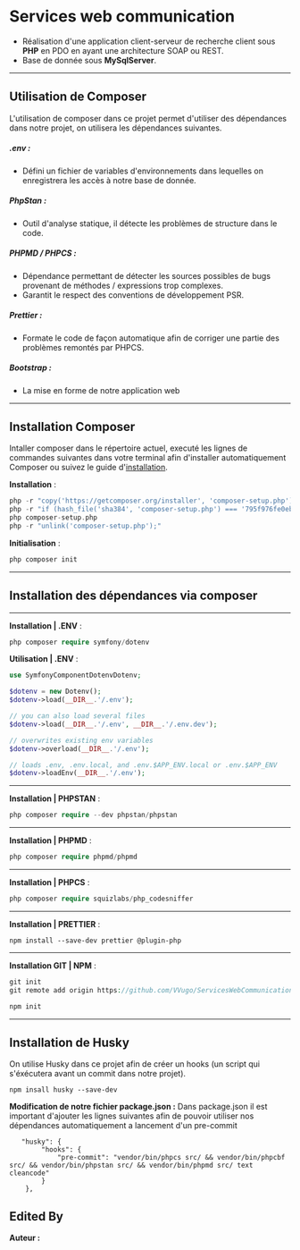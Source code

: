 # Services web communication

- Réalisation d'une application client-serveur de recherche client sous **PHP** en PDO en ayant une architecture SOAP ou REST.
- Base de donnée sous **MySqlServer**.
---

## Utilisation de Composer

L'utilisation de composer dans ce projet permet d'utiliser des dépendances dans notre projet, on utilisera les dépendances suivantes.

##### .env :

- Défini un fichier de variables d'environnements dans lequelles on enregistrera les accès à notre base de donnée.

##### PhpStan :
- Outil d'analyse statique, il détecte les problèmes de structure dans le code.

##### PHPMD / PHPCS :
- Dépendance permettant de détecter les sources possibles de bugs provenant de méthodes / expressions trop complexes.
- Garantit le respect des conventions de développement PSR.

##### Prettier :
- Formate le code de façon automatique afin de corriger une partie des problèmes remontés par PHPCS.

##### Bootstrap :
- La mise en forme de notre application web

---
## Installation Composer
Intaller composer dans le répertoire actuel, executé les lignes de commandes suivantes dans votre terminal afin d'installer automatiquement Composer ou suivez le guide d'[installation](https://getcomposer.org/download/).

**Installation** :
```php
php -r "copy('https://getcomposer.org/installer', 'composer-setup.php');"
php -r "if (hash_file('sha384', 'composer-setup.php') === '795f976fe0ebd8b75f26a6dd68f78fd3453ce79f32ecb33e7fd087d39bfeb978342fb73ac986cd4f54edd0dc902601dc') { echo 'Installer verified'; } else { echo 'Installer corrupt'; unlink('composer-setup.php'); } echo PHP_EOL;"
php composer-setup.php
php -r "unlink('composer-setup.php');"
```

**Initialisation** :

```php
php composer init
```
----

## Installation des dépendances via composer
---
**Installation | .ENV** :
```php
php composer require symfony/dotenv
```
**Utilisation | .ENV** :
```php
use SymfonyComponentDotenvDotenv;

$dotenv = new Dotenv();
$dotenv->load(__DIR__.'/.env');

// you can also load several files
$dotenv->load(__DIR__.'/.env', __DIR__.'/.env.dev');

// overwrites existing env variables
$dotenv->overload(__DIR__.'/.env');

// loads .env, .env.local, and .env.$APP_ENV.local or .env.$APP_ENV
$dotenv->loadEnv(__DIR__.'/.env');
```
---
**Installation | PHPSTAN** :
```php
php composer require --dev phpstan/phpstan
```
---
**Installation | PHPMD** :
```php
php composer require phpmd/phpmd
```
---
**Installation | PHPCS** :
```php
php composer require squizlabs/php_codesniffer
```
---
**Installation | PRETTIER** :
```npm
npm install --save-dev prettier @plugin-php
```
---
**Installation GIT | NPM** :
```php
git init
git remote add origin https://github.com/VVugo/ServicesWebCommunications.git

npm init
```
---
## Installation de Husky
On utilise Husky dans ce projet afin de créer un hooks (un script qui s'éxécutera avant un commit dans notre projet).
```
npm insall husky --save-dev
```

**Modification de notre fichier package.json :**
Dans package.json il est important d'ajouter les lignes suivantes afin de pouvoir utiliser nos dépendances automatiquement a lancement d'un pre-commit 
```
   "husky": {
        "hooks": {
            "pre-commit": "vendor/bin/phpcs src/ && vendor/bin/phpcbf src/ && vendor/bin/phpstan src/ && vendor/bin/phpmd src/ text cleancode"
        }
    },

```

## Edited By
**Auteur :**